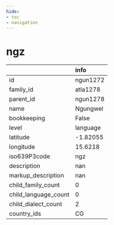 ```yaml
---
hide:
- toc
- navigation
---
```

# ngz
|                      | info     |
|:---------------------|:---------|
| id                   | ngun1272 |
| family_id            | atla1278 |
| parent_id            | ngun1278 |
| name                 | Ngungwel |
| bookkeeping          | False    |
| level                | language |
| latitude             | -1.82055 |
| longitude            | 15.6218  |
| iso639P3code         | ngz      |
| description          | nan      |
| markup_description   | nan      |
| child_family_count   | 0        |
| child_language_count | 0        |
| child_dialect_count  | 2        |
| country_ids          | CG       |